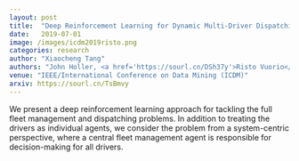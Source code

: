 ```yaml
---
layout: post
title:  "Deep Reinforcement Learning for Dynamic Multi-Driver Dispatching and Repositioning Problem"
date:   2019-07-01
image: /images/icdm2019risto.png
categories: research
author: "Xiaocheng Tang"
authors: "John Holler, <a href='https://sourl.cn/DSh37y'>Risto Vuorio</a>, Tiancheng Jin, <a href='https://sourl.cn/iyqtkS'>Satinder Singh</a>, Zhiwei Qin, Jieping Ye, <strong>Xiaocheng Tang</strong>, Yan Jiao, and Chenxi Wang"
venue: "IEEE/International Conference on Data Mining (ICDM)"
arxiv: https://sourl.cn/TsBmvy
---
```

We present a deep reinforcement learning approach for tackling the full fleet management and dispatching problems. In addition to treating the drivers as individual agents, we consider the problem from a system-centric perspective, where a central fleet  management agent is responsible for  decision-making  for  all  drivers.
